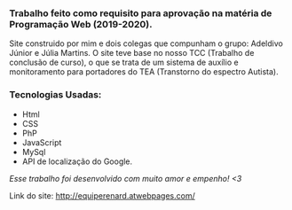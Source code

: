 ### Trabalho feito como requisito para aprovação na matéria de Programação Web (2019-2020).

Site construido por mim e dois colegas que compunham o grupo: Adeldivo Júnior e Júlia Martins.
O site teve base no nosso TCC (Trabalho de conclusão de curso), o que se trata de um sistema de auxílio e monitoramento para portadores do TEA (Transtorno do espectro Autista).

### Tecnologias Usadas:

- Html
- CSS
- PhP
- JavaScript
- MySql
- API de localização do Google.


<div class="tenor-gif-embed" data-postid="6158577" data-share-method="host" data-width="100%" data-aspect-ratio="1.7777777777777777"><a href="https://tenor.com/view/yeah-yes-woo-excited-clap-gif-6158577"></a> <a href="https://tenor.com/search/yeah-gifs"></a></div>

_Esse trabalho foi desenvolvido com muito amor e empenho! <3_

Link do site: http://equiperenard.atwebpages.com/
